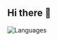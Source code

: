 ## Hi there 👋

![Languages](https://github-readme-stats.vercel.app/api/top-langs/?username=moisesmmele&layout=compact&hide_border=true&theme=dark&bg_color=0d1119&langs_count=6)


<!--
**moisesmmele/moisesmmele** is a ✨ _special_ ✨ repository because its `README.md` (this file) appears on your GitHub profile.

Here are some ideas to get you started:

- 🔭 I’m currently working on ...
- 🌱 I’m currently learning ...
- 👯 I’m looking to collaborate on ...
- 🤔 I’m looking for help with ...
- 💬 Ask me about ...
- 📫 How to reach me: ...
- 😄 Pronouns: ...
- ⚡ Fun fact: ...
-->

